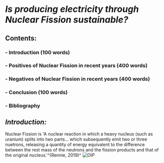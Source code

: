# *Is producing electricity through Nuclear Fission sustainable?*
## Contents:
### - Introduction (100 words)
### - Positives of Nuclear Fission in recent years (400 words)
### - Negatives of Nuclear Fission in recent years (400 words)
### - Conclusion (100 words)
### - Bibliography
## *Introduction:*
Nuclear Fission is 'A nuclear reaction in which a heavy nucleus (such as uranium) splits into two parts... which subsequently emit two or three nuetrons, releasing a quantity of energy equivalent to the difference between the rest mass of the neutrons and the fission products and that of the original nucleus.'^(Rennie, 2019)^
![OIP](https://github.com/Parks05/Parks05.github.io/assets/147323679/c1be4cb3-b1be-40fc-a01b-f6402aad6d3c)












